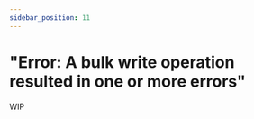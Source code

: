 ```yaml
---
sidebar_position: 11
---
```


# "Error: A bulk write operation resulted in one or more errors"

WIP
